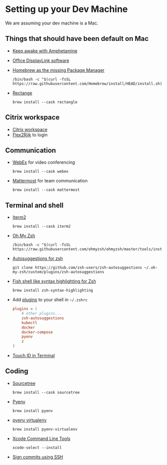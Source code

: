 # Setting up your Dev Machine

We are assuming your dev machine is a Mac.

## Things that should have been default on Mac

- [Keep awake with Amphetamine](https://apps.apple.com/us/app/amphetamine/id937984704)
- [Office DisplayLink software](https://www.synaptics.com/products/displaylink-graphics/downloads/macos)
- [Homebrew as the missing Package Manager](https://brew.sh/)

    ```shell
    /bin/bash -c "$(curl -fsSL https://raw.githubusercontent.com/Homebrew/install/HEAD/install.sh)"
    ```

- [Rectange](https://rectangleapp.com/)

    ```shell
    brew install --cask rectangle
    ```

## Citrix workspace

- [Citrix workspace](https://www.citrix.com/downloads/workspace-app/)
- [Flex2Rijk](https://www.flex2rijk.nl/) to login

## Communication

- [WebEx](https://www.webex.com/) for video conferencing

    ```shell
    brew install --cask webex
    ```

- [Mattermost](https://mattermost.com/) for team communication

    ```shell
    brew install --cask mattermost
    ```

## Terminal and shell

- [Iterm2](https://iterm2.com/)

    ```shell
    brew install --cask iterm2
    ```

- [Oh My Zsh](https://ohmyz.sh/)

    ```shell
    /bin/bash -c "$(curl -fsSL https://raw.githubusercontent.com/ohmyzsh/ohmyzsh/master/tools/install.sh)"
    ```

- [Autosuggestions for zsh](https://github.com/zsh-users/zsh-autosuggestions)

    ```shell
    git clone https://github.com/zsh-users/zsh-autosuggestions ~/.oh-my-zsh/custom/plugins/zsh-autosuggestions
    ```

- [Fish shell like syntax highlighting for Zsh](https://github.com/zsh-users/zsh-syntax-highlighting)

    ```shell
    brew install zsh-syntax-highlighting
    ```

- Add [plugins](https://github.com/ohmyzsh/ohmyzsh/wiki/Plugins) to your shell in `~/.zshrc`

    ```ini
    plugins = (
        # other plugins...
        zsh-autosuggestions
        kubectl
        docker
        docker-compose
        pyenv
        z
    )
    ```

- [Touch ID in Terminal](https://apple.stackexchange.com/questions/259093/can-touch-id-on-mac-authenticate-sudo-in-terminal)

## Coding

- [Sourcetree](https://www.sourcetreeapp.com/)

    ```shell
    brew install --cask sourcetree
    ```

- [Pyenv](https://github.com/pyenv/pyenv)

    ```shell
    brew install pyenv
    ```

- [pyenv virtualenv](https://github.com/pyenv/pyenv-virtualenv)

    ```shell
    brew install pyenv-virtualenv
    ```

- [Xcode Command Line Tools](https://developer.apple.com/xcode/resources/)

    ```shell
    xcode-select --install
    ```

- [Sign commits using SSH](https://docs.github.com/en/authentication/managing-commit-signature-verification/telling-git-about-your-signing-key#telling-git-about-your-ssh-key)

